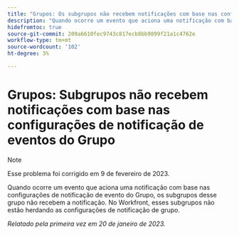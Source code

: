 ```yaml
---
title: "Grupos: Os subgrupos não recebem notificações com base nas configurações de notificação de eventos do grupo"
description: "Quando ocorre um evento que aciona uma notificação com base nas configurações de notificação de evento do Grupo, os subgrupos desse grupo não recebem a notificação. No Workfront, esses subgrupos não estão herdando as configurações de notificação de grupo."
hidefromtoc: true
source-git-commit: 209a6610fec9743c817ecb8bb9899f21a1c4762e
workflow-type: tm+mt
source-wordcount: '102'
ht-degree: 3%

---
```



# Grupos: Subgrupos não recebem notificações com base nas configurações de notificação de eventos do Grupo

>[!NOTE]
>
>Esse problema foi corrigido em 9 de fevereiro de 2023.

Quando ocorre um evento que aciona uma notificação com base nas configurações de notificação de evento do Grupo, os subgrupos desse grupo não recebem a notificação. No Workfront, esses subgrupos não estão herdando as configurações de notificação de grupo.

_Relatado pela primeira vez em 20 de janeiro de 2023._

